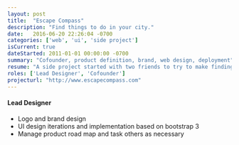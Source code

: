 ```yaml
---
layout: post
title:  "Escape Compass"
description: "Find things to do in your city."
date:   2016-06-20 22:26:04 -0700
categories: ['web', 'ui', 'side project']
isCurrent: true
dateStarted: 2011-01-01 00:00:00 -0700
summary: "Cofounder, product definition, brand, web design, deployment"
resume: "A side project started with two friends to try to make finding things to do easier. Built in ruby on rails, I worked on everything from the brand, to the design and implementing much of it in the codebase."
roles: ['Lead Designer', 'Cofounder']
projecturl: "http://www.escapecompass.com"
---
```


#### Lead Designer

* Logo and brand design
* UI design iterations and implementation based on bootstrap 3
* Manage product road map and task others as necessary
